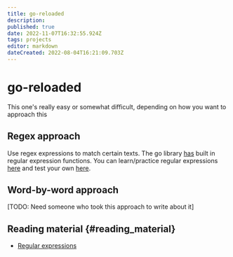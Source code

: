 ```yaml
---
title: go-reloaded
description: 
published: true
date: 2022-11-07T16:32:55.924Z
tags: projects
editor: markdown
dateCreated: 2022-08-04T16:21:09.703Z
---
```


# go-reloaded

This one's really easy or somewhat difficult, depending on how you want to approach this

## Regex approach
Use regex expressions to match certain texts. The go library [has](https://pkg.go.dev/regexp@go1.19.3) built in regular expression functions. You can learn/practice regular expressions [here](https://regexone.com/) and test your own [here](https://regex101.com/).

## Word-by-word approach
[TODO: Need someone who took this approach to write about it]

## Reading material {#reading_material}

-   [Regular expressions](Regular_expressions "wikilink")
